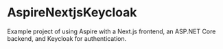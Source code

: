 # AspireNextjsKeycloak
Example project of using Aspire with a Next.js frontend, an ASP.NET Core backend, and Keycloak for authentication.
